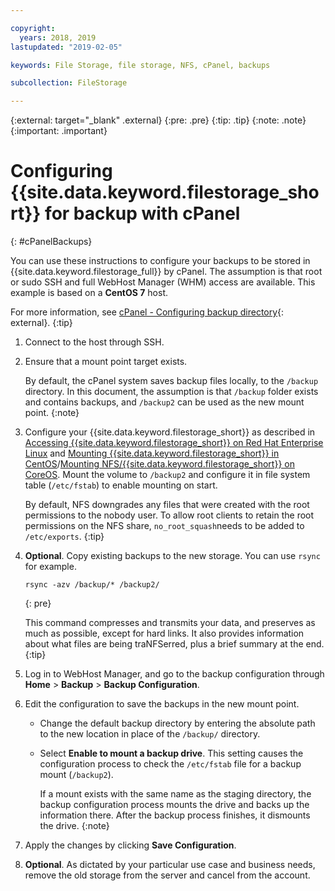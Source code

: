 ```yaml
---

copyright:
  years: 2018, 2019
lastupdated: "2019-02-05"

keywords: File Storage, file storage, NFS, cPanel, backups

subcollection: FileStorage

---
```

{:external: target="_blank" .external}
{:pre: .pre}
{:tip: .tip}
{:note: .note}
{:important: .important}

# Configuring {{site.data.keyword.filestorage_short}} for backup with cPanel
{: #cPanelBackups}

You can use these instructions to configure your backups to be stored in {{site.data.keyword.filestorage_full}} by cPanel. The assumption is that root or sudo SSH and full WebHost Manager (WHM) access are available. This example is based on a **CentOS 7** host.

For more information, see [cPanel - Configuring backup directory](https://docs.cpanel.net/display/68Docs/Backup+Configuration#BackupConfiguration-ConfigureBackupDirectory){: external}.
{:tip}

1. Connect to the host through SSH.
2. Ensure that a mount point target exists. <br />

   By default, the cPanel system saves backup files locally, to the `/backup` directory. In this document, the assumption is that `/backup` folder exists and contains backups, and `/backup2` can be used as the new mount point.
   {:note}

3. Configure your {{site.data.keyword.filestorage_short}} as described in [Accessing {{site.data.keyword.filestorage_short}} on Red Hat Enterprise Linux](/docs/infrastructure/FileStorage?topic=FileStorage-mountingLinux) and [Mounting {{site.data.keyword.filestorage_short}} in CentOS](/docs/infrastructure/FileStorage?topic=FileStorage-mountingCentOS)/[Mounting NFS/{{site.data.keyword.filestorage_short}} on CoreOS](/docs/infrastructure/FileStorage?topic=FileStorage-mountingCoreOS). Mount the volume to `/backup2` and configure it in file system table (`/etc/fstab`) to enable mounting on start. <br />

   By default, NFS downgrades any files that were created with the root permissions to the nobody user. To allow root clients to retain the root permissions on the NFS share, `no_root_squash`needs to be added to `/etc/exports`.
   {:tip}

4. **Optional**. Copy existing backups to the new storage. You can use `rsync` for example.
   ```
   rsync -azv /backup/* /backup2/
   ```
   {: pre}

    This command compresses and transmits your data, and preserves as much as possible, except for hard links. It also provides information about what files are being traNFSerred, plus a brief summary at the end.
    {:tip}

5. Log in to WebHost Manager, and go to the backup configuration through **Home** > **Backup** > **Backup Configuration**.

6. Edit the configuration to save the backups in the new mount point.
    - Change the default backup directory by entering the absolute path to the new location in place of the `/backup/` directory.
    - Select **Enable to mount a backup drive**. This setting causes the configuration process to check the `/etc/fstab` file for a backup mount (`/backup2`). <br />

      If a mount exists with the same name as the staging directory, the backup configuration process mounts the drive and backs up the information there. After the backup process finishes, it dismounts the drive.
      {:note}
7. Apply the changes by clicking **Save Configuration**.
8. **Optional**. As dictated by your particular use case and business needs, remove the old storage from the server and cancel from the account.
